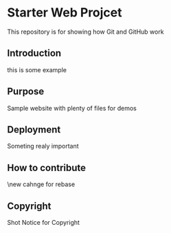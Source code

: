 # Starter Web Projcet

This repository is for showing how Git and GitHub work

## Introduction

this is some example
## Purpose

Sample website with plenty of files for demos
## Deployment

Someting realy important
## How to contribute

\new cahnge for rebase
## Copyright 

Shot Notice for Copyright
